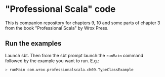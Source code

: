 # "Professional Scala" code

This is companion repository for chapters 9, 10 and some parts of chapter 3 from the book "Professional Scala" by Wrox Press.

## Run the examples
Launch sbt. Then from the sbt prompt launch the `runMain` command followed by the example you want to run. E.g.:

```scala
> runMain com.wrox.professionalscala.ch09.TypeClassExample 
```